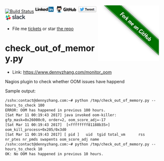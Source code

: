 <a href="https://github.com/DennyZhang?tab=followers"><img align="right" width="200" height="183" src="https://raw.githubusercontent.com/USDevOps/mywechat-slack-group/master/images/fork_github.png" /></a>

[![Build Status](https://travis-ci.org/dennyzhang/monitoring.svg?branch=master)](https://travis-ci.org/dennyzhang/monitoring) [![LinkedIn](https://raw.githubusercontent.com/USDevOps/mywechat-slack-group/master/images/linkedin.png)](https://www.linkedin.com/in/dennyzhang001) [![Github](https://raw.githubusercontent.com/USDevOps/mywechat-slack-group/master/images/github.png)](https://github.com/DennyZhang) [![Twitter](https://raw.githubusercontent.com/USDevOps/mywechat-slack-group/master/images/twitter.png)](https://twitter.com/dennyzhang001) [![Slack](https://raw.githubusercontent.com/USDevOps/mywechat-slack-group/master/images/slack.png)](https://mywechat.slack.com/join/shared_invite/enQtMjQ0Mjg4ODk2Mjc2LTk1MTQyNTE2ZjEyNGZjZDkyOTY5ODEzMDY5ZGJkODY1OTNlYTllZTFjMGY2YzhjYjM0M2FiM2Y0OGQ5NGI3Y2U)

- File me [tickets](https://github.com/DennyZhang/monitoring/issues) or star [the repo](https://github.com/DennyZhang/monitoring)

check_out_of_memory.py
==============

- Link: https://www.dennyzhang.com/monitor_oom

Nagios plugin to check whether OOM issues have happend

Sample output:
```
/sshx:contact@dennyzhang.com:~# python /tmp/check_out_of_memory.py --hours_to_check 100
ERROR: OOM has happened in previous 100 hours.
[Sat Mar 11 00:19:43 2017] java invoked oom-killer: gfp_mask=0x26000c0, order=2, oom_score_adj=-17
[Sat Mar 11 00:19:43 2017]  [<ffffffff81188b35>] oom_kill_process+0x205/0x3d0
[Sat Mar 11 00:19:43 2017] [ pid ]   uid  tgid total_vm      rss nr_ptes nr_pmds swapents oom_score_adj name
/sshx:contact@dennyzhang.com:~# python /tmp/check_out_of_memory.py --hours_to_check 10
OK: No OOM has happened in previous 10 hours.
```
